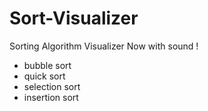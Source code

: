 # Sort-Visualizer
 Sorting Algorithm Visualizer
 Now with sound !
 
 * bubble sort
 * quick sort
 * selection sort
 * insertion sort

